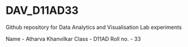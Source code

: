 # DAV_D11AD33

Github repository for Data Analytics and Visualisation Lab experiments

Name - Atharva Khanvilkar
Class - D11AD
Roll no. - 33
